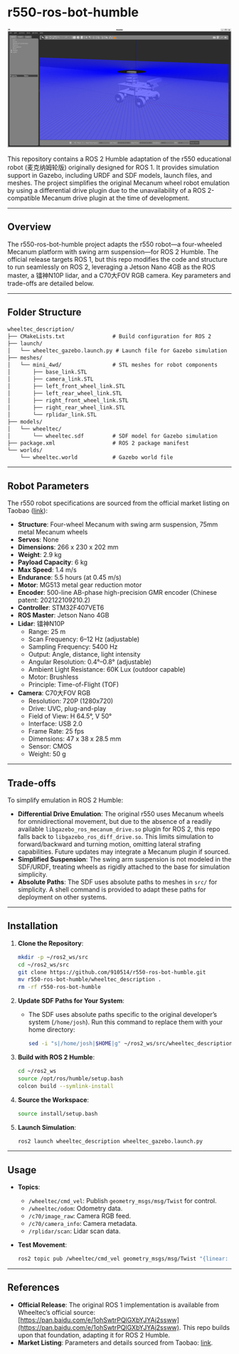 # r550-ros-bot-humble

![r550 Simulation Success](https://github.com/910514/r550-ros-bot-humble/blob/main/images/r550_gazebo_humble.png)  

This repository contains a ROS 2 Humble adaptation of the r550 educational robot (麦克纳姆轮版) originally designed for ROS 1. It provides simulation support in Gazebo, including URDF and SDF models, launch files, and meshes. The project simplifies the original Mecanum wheel robot emulation by using a differential drive plugin due to the unavailability of a ROS 2-compatible Mecanum drive plugin at the time of development.

---

## Overview

The r550-ros-bot-humble project adapts the r550 robot—a four-wheeled Mecanum platform with swing arm suspension—for ROS 2 Humble. The official release targets ROS 1, but this repo modifies the code and structure to run seamlessly on ROS 2, leveraging a Jetson Nano 4GB as the ROS master, a 镭神N10P lidar, and a C70大FOV RGB camera. Key parameters and trade-offs are detailed below.

---

## Folder Structure

```
wheeltec_description/
├── CMakeLists.txt               # Build configuration for ROS 2
├── launch/
│   └── wheeltec_gazebo.launch.py # Launch file for Gazebo simulation
├── meshes/
│   └── mini_4wd/                # STL meshes for robot components
│       ├── base_link.STL
│       ├── camera_link.STL
│       ├── left_front_wheel_link.STL
│       ├── left_rear_wheel_link.STL
│       ├── right_front_wheel_link.STL
│       ├── right_rear_wheel_link.STL
│       └── rplidar_link.STL
├── models/
│   └── wheeltec/
│       └── wheeltec.sdf         # SDF model for Gazebo simulation
├── package.xml                  # ROS 2 package manifest
└── worlds/
    └── wheeltec.world           # Gazebo world file
```

---

## Robot Parameters

The r550 robot specifications are sourced from the official market listing on Taobao ([link](https://e.tb.cn/h.TulZ9W5W6BLkY7n?tk=D6cVekYc2Eq)):

- **Structure**: Four-wheel Mecanum with swing arm suspension, 75mm metal Mecanum wheels
- **Servos**: None
- **Dimensions**: 266 x 230 x 202 mm
- **Weight**: 2.9 kg
- **Payload Capacity**: 6 kg
- **Max Speed**: 1.4 m/s
- **Endurance**: 5.5 hours (at 0.45 m/s)
- **Motor**: MG513 metal gear reduction motor
- **Encoder**: 500-line AB-phase high-precision GMR encoder (Chinese patent: 202122109210.2)
- **Controller**: STM32F407VET6
- **ROS Master**: Jetson Nano 4GB
- **Lidar**: 镭神N10P
  - Range: 25 m
  - Scan Frequency: 6–12 Hz (adjustable)
  - Sampling Frequency: 5400 Hz
  - Output: Angle, distance, light intensity
  - Angular Resolution: 0.4°–0.8° (adjustable)
  - Ambient Light Resistance: 60K Lux (outdoor capable)
  - Motor: Brushless
  - Principle: Time-of-Flight (TOF)
- **Camera**: C70大FOV RGB
  - Resolution: 720P (1280x720)
  - Drive: UVC, plug-and-play
  - Field of View: H 64.5°, V 50°
  - Interface: USB 2.0
  - Frame Rate: 25 fps
  - Dimensions: 47 x 38 x 28.5 mm
  - Sensor: CMOS
  - Weight: 50 g

---

## Trade-offs

To simplify emulation in ROS 2 Humble:
- **Differential Drive Emulation**: The original r550 uses Mecanum wheels for omnidirectional movement, but due to the absence of a readily available `libgazebo_ros_mecanum_drive.so` plugin for ROS 2, this repo falls back to `libgazebo_ros_diff_drive.so`. This limits simulation to forward/backward and turning motion, omitting lateral strafing capabilities. Future updates may integrate a Mecanum plugin if sourced.
- **Simplified Suspension**: The swing arm suspension is not modeled in the SDF/URDF, treating wheels as rigidly attached to the base for simulation simplicity.
- **Absolute Paths**: The SDF uses absolute paths to meshes in `src/` for simplicity. A shell command is provided to adapt these paths for deployment on other systems.

---

## Installation

1. **Clone the Repository**:
   ```bash
   mkdir -p ~/ros2_ws/src
   cd ~/ros2_ws/src
   git clone https://github.com/910514/r550-ros-bot-humble.git
   mv r550-ros-bot-humble/wheeltec_description .
   rm -rf r550-ros-bot-humble
   ```

2. **Update SDF Paths for Your System**:
   - The SDF uses absolute paths specific to the original developer’s system (`/home/josh`). Run this command to replace them with your home directory:
     ```bash
     sed -i "s|/home/josh|$HOME|g" ~/ros2_ws/src/wheeltec_description/models/wheeltec/wheeltec.sdf
     ```

3. **Build with ROS 2 Humble**:
   ```bash
   cd ~/ros2_ws
   source /opt/ros/humble/setup.bash
   colcon build --symlink-install
   ```

4. **Source the Workspace**:
   ```bash
   source install/setup.bash
   ```

5. **Launch Simulation**:
   ```bash
   ros2 launch wheeltec_description wheeltec_gazebo.launch.py
   ```

---

## Usage

- **Topics**:
  - `/wheeltec/cmd_vel`: Publish `geometry_msgs/msg/Twist` for control.
  - `/wheeltec/odom`: Odometry data.
  - `/c70/image_raw`: Camera RGB feed.
  - `/c70/camera_info`: Camera metadata.
  - `/rplidar/scan`: Lidar scan data.

- **Test Movement**:
  ```bash
  ros2 topic pub /wheeltec/cmd_vel geometry_msgs/msg/Twist "{linear: {x: 0.1}, angular: {z: 0.0}}"
  ```

---

## References

- **Official Release**: The original ROS 1 implementation is available from Wheeltec’s official source: [https://pan.baidu.com/e/1ohSwtrPQlGXbYJYAj2ssww](https://pan.baidu.com/e/1ohSwtrPQlGXbYJYAj2ssww). This repo builds upon that foundation, adapting it for ROS 2 Humble.
- **Market Listing**: Parameters and details sourced from Taobao: [link](https://e.tb.cn/h.TulZ9W5W6BLkY7n?tk=D6cVekYc2Eq).
